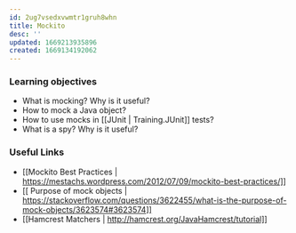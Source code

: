 ```yaml
---
id: 2ug7vsedxvwmtr1gruh8whn
title: Mockito
desc: ''
updated: 1669213935896
created: 1669134192062
---
```

### Learning objectives
- What is mocking? Why is it useful?
- How to mock a Java object?
- How to use mocks in [[JUnit | Training.JUnit]] tests?
- What is a spy? Why is it useful?


### Useful Links
- [[Mockito Best Practices | https://mestachs.wordpress.com/2012/07/09/mockito-best-practices/]]
- [[ Purpose of mock objects | https://stackoverflow.com/questions/3622455/what-is-the-purpose-of-mock-objects/3623574#3623574]]
- [[Hamcrest Matchers | http://hamcrest.org/JavaHamcrest/tutorial]]